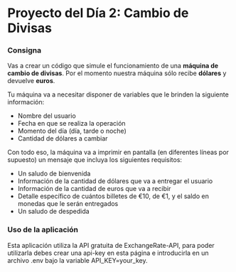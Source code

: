 # Proyecto del Día 2: Cambio de Divisas

### Consigna
Vas a crear un código que simule el funcionamiento de una **máquina de cambio de divisas**. Por el momento nuestra máquina sólo recibe **dólares** y devuelve **euros**.

Tu máquina va a necesitar disponer de variables que le brinden la siguiente información:
- Nombre del usuario
- Fecha en que se realiza la operación
- Momento del día (día, tarde o noche)
- Cantidad de dólares a cambiar

Con todo eso, la máquina va a imprimir en pantalla (en diferentes líneas por supuesto) un mensaje que incluya los siguientes requisitos:

- Un saludo de bienvenida
- Información de la cantidad de dólares que va a entregar el usuario
- Información de la cantidad de euros que va a recibir
- Detalle específico de cuántos billetes de €10, de €1, y el saldo en monedas que le serán entregados
- Un saludo de despedida

### Uso de la aplicación

Esta aplicación utiliza la API gratuita de ExchangeRate-API, para poder utilizarla debes crear una api-key en esta página e introducirla en un archivo .env bajo la variable API_KEY=your_key.